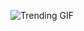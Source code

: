 
<!-- GIF_SECTION -->
![Trending GIF](https://media1.giphy.com/media/v1.Y2lkPThiYjIxNzcyNTUybXAxemE5OWgyNmpoYWxvMjkxcnNhYXlqcTVpbmczMzRuM3N1aiZlcD12MV9naWZzX3NlYXJjaCZjdD1n/hXddB04gkpgBoxApfh/giphy.gif)
<!-- END_GIF_SECTION -->
